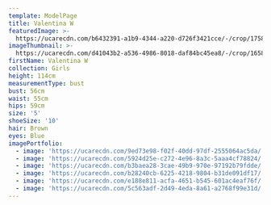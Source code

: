 ```yaml
---
template: ModelPage
title: Valentina W
featuredImage: >-
  https://ucarecdn.com/b6432391-a1b9-4344-a220-d726f3421cce/-/crop/1758x991/0,145/-/preview/
imageThumbnail: >-
  https://ucarecdn.com/d41043b2-a536-4986-8018-daf84bc45ea8/-/crop/1658x2543/237,34/-/preview/
firstName: Valentina W
collection: Girls
height: 114cm
measurementType: bust
bust: 56cm
waist: 55cm
hips: 59cm
size: '5'
shoeSize: '10'
hair: Brown
eyes: Blue
imagePortfolio:
  - image: 'https://ucarecdn.com/9ed73e98-f02f-40dd-97df-2555064ac5da/'
  - image: 'https://ucarecdn.com/5924d25e-c272-4e96-8a3c-5aaa4cf78824/'
  - image: 'https://ucarecdn.com/b3baea28-3cae-49b9-970e-97192b79fdde/'
  - image: 'https://ucarecdn.com/b28240cb-6225-4218-9804-b31de091df17/'
  - image: 'https://ucarecdn.com/e188e811-acfa-4651-b545-601ac4eaf76f/'
  - image: 'https://ucarecdn.com/5c563adf-2d49-4eda-8a61-a2768f99e31d/'
---
```


